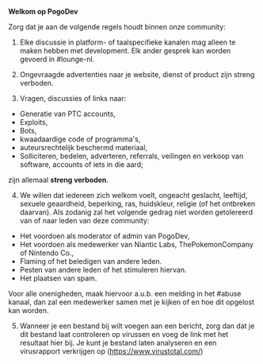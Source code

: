 __**Welkom op PogoDev**__

Zorg dat je aan de volgende regels houdt binnen onze community:

1) Elke discussie in platform- of taalspecifieke kanalen mag alleen te maken hebben met development. Elk ander gesprek kan worden gevoerd in #lounge-nl.

2) Ongevraagde advertenties naar je website, dienst of product zijn streng verboden.

3) Vragen, discussies of links naar:

- Generatie van PTC accounts,
- Exploits,
- Bots,
- kwaadaardige code of programma's,
- auteursrechtelijk beschermd materiaal,
- Solliciteren, bedelen, adverteren, referrals, veilingen en verkoop van software, accounts of iets in die aard;

zijn allemaal **streng verboden**.

4) We willen dat iedereen zich welkom voelt, ongeacht geslacht, leeftijd, sexuele geaardheid, beperking, ras, huidskleur, religie (of het ontbreken daarvan). Als zodanig zal het volgende gedrag niet worden getolereerd van of naar leden van deze community:

- Het voordoen als moderator of admin van PogoDev,
- Het voordoen als medewerker van Niantic Labs, ThePokemonCompany of Nintendo Co.,
- Flaming of het beledigen van andere leden.
- Pesten van andere leden of het stimuleren hiervan.
- Het plaatsen van spam.

Voor alle onenigheden, maak hiervoor a.u.b. een melding in het #abuse kanaal, dan zal een medewerker samen met je kijken of en hoe dit opgelost kan worden.

5) Wanneer je een bestand bij wilt voegen aan een bericht, zorg dan dat je dit bestand laat controleren op virussen en voeg de link met het resultaat hier bij. Je kunt je bestand laten analyseren en een virusrapport verkrijgen op (https://www.virustotal.com/)
